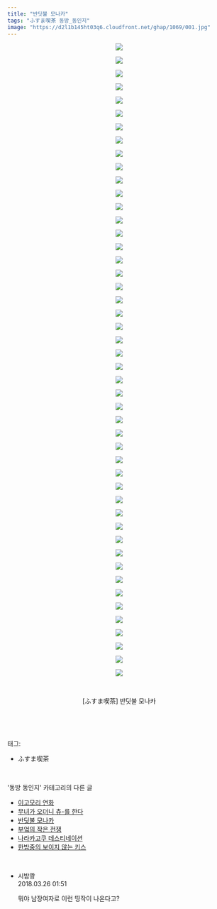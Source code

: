 ```yaml
---
title: "반딧불 모나카"
tags: "ふすま喫茶 동방_동인지"
image: "https://d2l1b145ht03q6.cloudfront.net/ghap/1069/001.jpg"
---
```

<div class="article">
<p style="text-align: center; clear: none; float: none;"><img src="{{ site.imgserver1 }}/ghap/1069/001.jpg"/></p>
<p style="text-align: center; clear: none; float: none;"><img src="{{ site.imgserver1 }}/ghap/1069/002.jpg"/></p>
<p style="text-align: center; clear: none; float: none;"><img src="{{ site.imgserver1 }}/ghap/1069/003.jpg"/></p>
<p style="text-align: center; clear: none; float: none;"><img src="{{ site.imgserver1 }}/ghap/1069/004.jpg"/></p>
<p style="text-align: center; clear: none; float: none;"><img src="{{ site.imgserver1 }}/ghap/1069/005.jpg"/></p>
<p style="text-align: center; clear: none; float: none;"><img src="{{ site.imgserver1 }}/ghap/1069/006.jpg"/></p>
<p style="text-align: center; clear: none; float: none;"><img src="{{ site.imgserver1 }}/ghap/1069/007.jpg"/></p>
<p style="text-align: center; clear: none; float: none;"><img src="{{ site.imgserver1 }}/ghap/1069/008.jpg"/></p>
<p style="text-align: center; clear: none; float: none;"><img src="{{ site.imgserver1 }}/ghap/1069/009.jpg"/></p>
<p style="text-align: center; clear: none; float: none;"><img src="{{ site.imgserver1 }}/ghap/1069/010.jpg"/></p>
<p style="text-align: center; clear: none; float: none;"><img src="{{ site.imgserver1 }}/ghap/1069/011.jpg"/></p>
<p style="text-align: center; clear: none; float: none;"><img src="{{ site.imgserver1 }}/ghap/1069/012.jpg"/></p>
<p style="text-align: center; clear: none; float: none;"><img src="{{ site.imgserver1 }}/ghap/1069/013.jpg"/></p>
<p style="text-align: center; clear: none; float: none;"><img src="{{ site.imgserver1 }}/ghap/1069/014.jpg"/></p>
<p style="text-align: center; clear: none; float: none;"><img src="{{ site.imgserver1 }}/ghap/1069/015.jpg"/></p>
<p style="text-align: center; clear: none; float: none;"><img src="{{ site.imgserver1 }}/ghap/1069/016.jpg"/></p>
<p style="text-align: center; clear: none; float: none;"><img src="{{ site.imgserver1 }}/ghap/1069/017.jpg"/></p>
<p style="text-align: center; clear: none; float: none;"><img src="{{ site.imgserver1 }}/ghap/1069/018.jpg"/></p>
<p style="text-align: center; clear: none; float: none;"><img src="{{ site.imgserver1 }}/ghap/1069/019.jpg"/></p>
<p style="text-align: center; clear: none; float: none;"><img src="{{ site.imgserver1 }}/ghap/1069/020.jpg"/></p>
<p style="text-align: center; clear: none; float: none;"><img src="{{ site.imgserver1 }}/ghap/1069/021.jpg"/></p>
<p style="text-align: center; clear: none; float: none;"><img src="{{ site.imgserver1 }}/ghap/1069/022.jpg"/></p>
<p style="text-align: center; clear: none; float: none;"><img src="{{ site.imgserver1 }}/ghap/1069/023.jpg"/></p>
<p style="text-align: center; clear: none; float: none;"><img src="{{ site.imgserver1 }}/ghap/1069/024.jpg"/></p>
<p style="text-align: center; clear: none; float: none;"><img src="{{ site.imgserver1 }}/ghap/1069/025.jpg"/></p>
<p style="text-align: center; clear: none; float: none;"><img src="{{ site.imgserver1 }}/ghap/1069/026.jpg"/></p>
<p style="text-align: center; clear: none; float: none;"><img src="{{ site.imgserver1 }}/ghap/1069/027.jpg"/></p>
<p style="text-align: center; clear: none; float: none;"><img src="{{ site.imgserver1 }}/ghap/1069/028.jpg"/></p>
<p style="text-align: center; clear: none; float: none;"><img src="{{ site.imgserver1 }}/ghap/1069/029.jpg"/></p>
<p style="text-align: center; clear: none; float: none;"><img src="{{ site.imgserver1 }}/ghap/1069/030.jpg"/></p>
<p style="text-align: center; clear: none; float: none;"><img src="{{ site.imgserver1 }}/ghap/1069/031.jpg"/></p>
<p style="text-align: center; clear: none; float: none;"><img src="{{ site.imgserver1 }}/ghap/1069/032.jpg"/></p>
<p style="text-align: center; clear: none; float: none;"><img src="{{ site.imgserver1 }}/ghap/1069/033.jpg"/></p>
<p style="text-align: center; clear: none; float: none;"><img src="{{ site.imgserver1 }}/ghap/1069/034.jpg"/></p>
<p style="text-align: center; clear: none; float: none;"><img src="{{ site.imgserver1 }}/ghap/1069/035.jpg"/></p>
<p style="text-align: center; clear: none; float: none;"><img src="{{ site.imgserver1 }}/ghap/1069/036.jpg"/></p>
<p style="text-align: center; clear: none; float: none;"><img src="{{ site.imgserver1 }}/ghap/1069/037.jpg"/></p>
<p style="text-align: center; clear: none; float: none;"><img src="{{ site.imgserver1 }}/ghap/1069/038.jpg"/></p>
<p style="text-align: center; clear: none; float: none;"><img src="{{ site.imgserver1 }}/ghap/1069/039.jpg"/></p>
<p style="text-align: center; clear: none; float: none;"><img src="{{ site.imgserver1 }}/ghap/1069/040.jpg"/></p>
<p style="text-align: center; clear: none; float: none;"><img src="{{ site.imgserver1 }}/ghap/1069/041.jpg"/></p>
<p style="text-align: center; clear: none; float: none;"><img src="{{ site.imgserver1 }}/ghap/1069/042.jpg"/></p>
<p style="text-align: center; clear: none; float: none;"><img src="{{ site.imgserver1 }}/ghap/1069/043.jpg"/></p>
<p style="text-align: center; clear: none; float: none;"><img src="{{ site.imgserver1 }}/ghap/1069/044.jpg"/></p>
<p style="text-align: center; clear: none; float: none;"><img src="{{ site.imgserver1 }}/ghap/1069/045.jpg"/></p>
<p style="text-align: center; clear: none; float: none;"><img src="{{ site.imgserver1 }}/ghap/1069/046.jpg"/></p>
<p style="text-align: center; clear: none; float: none;"><img src="{{ site.imgserver1 }}/ghap/1069/047.jpg"/></p>
<p style="text-align: center; clear: none; float: none;"><img src="{{ site.imgserver1 }}/ghap/1069/048.jpg"/></p>
<p style="text-align: center; clear: none; float: none;"><br/></p>
<p style="text-align: center; clear: none; float: none;">[ふすま喫茶] 반딧불 모나카</p>
<p><br/></p>
</div><br/>
<div class="tagTrail">
<p>태그: </p>
<ul>
<li>ふすま喫茶</li>
</ul>
</div><br/>
<div class="another">
<p>'동방 동인지' 카테고리의 다른 글</p>
<ul>
<li><a href="/ghap_1071">이고모리 연화</a></li>
<li><a href="/ghap_1070">무녀가 오더니 츄-를 한다</a></li>
<li><a href="/ghap_1069">반딧불 모나카</a></li>
<li><a href="/ghap_1068">부엌의 작은 전쟁</a></li>
<li><a href="/ghap_1066">나라카고쿠 데스티네이션</a></li>
<li><a href="/ghap_1065">한밤중의 보이지 않는 키스</a></li>
</ul>
</div><br/>
<div class="cb_module cb_fluid">
<div class="cb_wrt cb_profile">
<div class="comment">
<ul>
<li class="cb_thumb_off" id="comment15227292">
<div class="cb_comment_area">
<div class="cb_info_area">
<div class="cb_section">
<span class="cb_nick_name">시밤쾅</span>
</div>
<div class="cb_section">
<span class="cb_date">2018.03.26 01:51 </span>
</div>
</div>
<div class="cb_dsc_comment">
<p class="cb_dsc">
											뭐야 남장여자로 이런 띵작이 나온다고?
										</p>
</div>
</div></li>
</ul>
</div>
</div><!-- commentList close -->
</div><br/>
